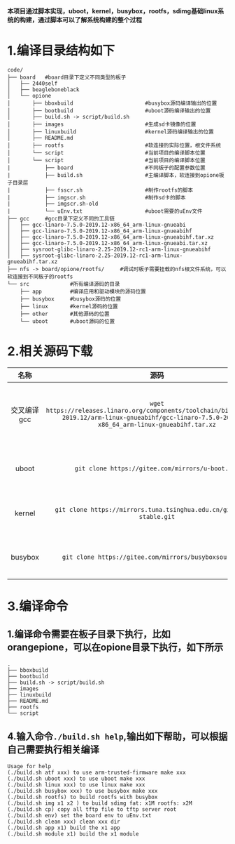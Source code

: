 **本项目通过脚本实现，uboot，kernel，busybox，rootfs，sdimg基础linux系统的构建，通过脚本可以了解系统构建的整个过程**
# 1.编译目录结构如下
```
code/
├── board   #board目录下定义不同类型的板子
│   ├── 2440self
│   ├── beagleboneblack
│   └── opione
│       ├── bboxbuild                       #busybox源码编译输出的位置
│       ├── bootbuild                       #uboot源码编译输出的位置
│       ├── build.sh -> script/build.sh
│       ├── images                          #生成sd卡镜像的位置
│       ├── linuxbuild                      #kernel源码编译输出的位置
│       ├── README.md
│       ├── rootfs                          #软连接的实际位置，根文件系统
│       └── script                          #当前项目的编译脚本位置
│       └── script                          #当前项目的编译脚本位置
|           ├── board                       #不同板子的配置参数位置
|           ├── build.sh                    #主编译脚本，软连接到opione板子目录层
|           ├── fsscr.sh                    #制作rootfs的脚本
|           ├── imgscr.sh                   #制作sd卡的脚本
|           ├── imgscr.sh-old
|           └── uEnv.txt                    #uboot需要的uEnv文件
├── gcc     #gcc目录下定义不同的工具链
│   ├── gcc-linaro-7.5.0-2019.12-x86_64_arm-linux-gnueabi
│   ├── gcc-linaro-7.5.0-2019.12-x86_64_arm-linux-gnueabihf
│   ├── gcc-linaro-7.5.0-2019.12-x86_64_arm-linux-gnueabihf.tar.xz
│   ├── gcc-linaro-7.5.0-2019.12-x86_64_arm-linux-gnueabi.tar.xz
│   ├── sysroot-glibc-linaro-2.25-2019.12-rc1-arm-linux-gnueabihf
│   ├── sysroot-glibc-linaro-2.25-2019.12-rc1-arm-linux-gnueabihf.tar.xz
├── nfs -> board/opione/rootfs/     #调试时板子需要挂载的nfs根文件系统，可以软连接到不同板子的rootfs
└── src             #所有编译源码的目录
    ├── app         #编译应用和驱动模块的源码位置
    ├── busybox     #busybox源码的位置
    ├── linux       #kernel源码的位置
    ├── other       #其他源码的位置
    └── uboot       #uboot源码的位置

```
# 2.相关源码下载
|名称|源码|说明|
|:-:|:-:|:-:|
|交叉编译gcc|`wget https://releases.linaro.org/components/toolchain/binaries/7.5-2019.12/arm-linux-gnueabihf/gcc-linaro-7.5.0-2019.12-x86_64_arm-linux-gnueabihf.tar.xz`|使用linaro的gcc，网址下载的是arm gcc |
|uboot|`git clone https://gitee.com/mirrors/u-boot.git`|用主线uboot的gitee镜像|
|kernel|`git clone https://mirrors.tuna.tsinghua.edu.cn/git/linux-stable.git`|使用稳定版主线内核的清华源镜像|
|busybox|`git clone https://gitee.com/mirrors/busyboxsource.git`|使用主线busybox的gitee镜像|

# 3.编译命令
## 1.编译命令需要在板子目录下执行，比如orangepione，可以在opione目录下执行，如下所示
```
.
├── bboxbuild
├── bootbuild
├── build.sh -> script/build.sh
├── images
├── linuxbuild
├── README.md
├── rootfs
└── script
```
## 4.输入命令`./build.sh help`,输出如下帮助，可以根据自己需要执行相关编译
```
Usage for help
(./build.sh atf xxx) to use arm-trusted-firmware make xxx
(./build.sh uboot xxx) to use uboot make xxx
(./build.sh linux xxx) to use linux make xxx
(./build.sh busybox xxx) to use busybox make xxx
(./build.sh rootfs) to build rootfs with busybox
(./build.sh img x1 x2 ) to build sdimg fat: x1M rootfs: x2M
(./build.sh cp) copy all tftp file to tftp server root
(./build.sh env) set the board env to uEnv.txt
(./build.sh clean xxx) clean xxx dir
(./build.sh app x1) build the x1 app
(./build.sh module x1) build the x1 module
```
